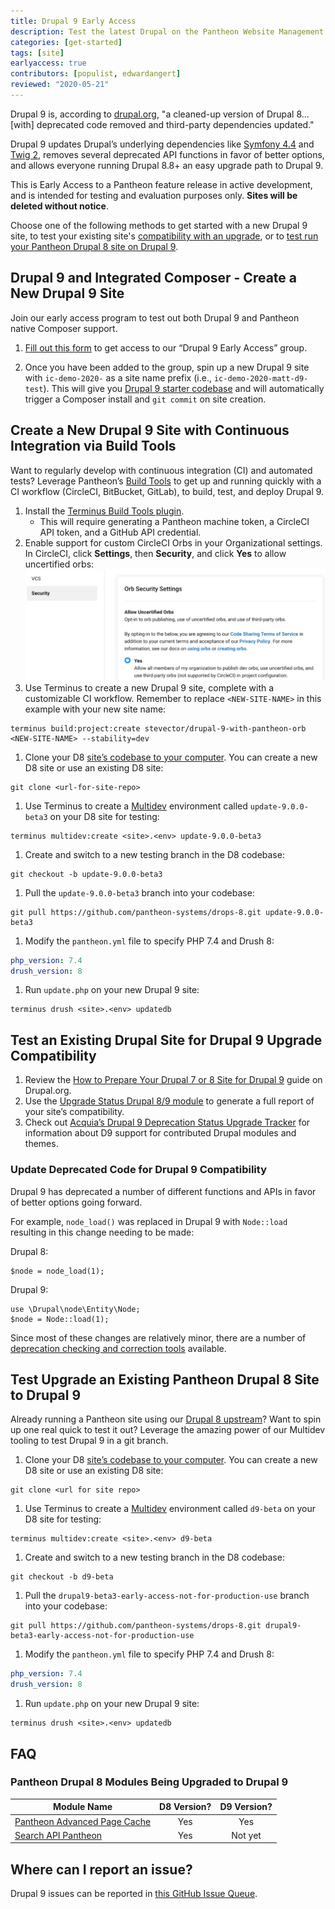 ```yaml
---
title: Drupal 9 Early Access
description: Test the latest Drupal on the Pantheon Website Management Platform.
categories: [get-started]
tags: [site]
earlyaccess: true
contributors: [populist, edwardangert]
reviewed: "2020-05-21"
---
```


Drupal 9 is, according to [drupal.org](https://www.drupal.org/docs/understanding-drupal/drupal-9-resources), "a cleaned-up version of Drupal 8... \[with] deprecated code removed and third-party dependencies updated."

Drupal 9 updates Drupal’s underlying dependencies like [Symfony 4.4](https://symfony.com/releases/4.4) and [Twig 2](https://twig.symfony.com/doc/2.x/index.html), removes several deprecated API functions in favor of better options, and allows everyone running Drupal 8.8+ an easy upgrade path to Drupal 9.

<Alert title="Warning" type="danger">

This is Early Access to a Pantheon feature release in active development, and is intended for testing and evaluation purposes only. **Sites will be deleted without notice**.

</Alert>

Choose one of the following methods to get started with a new Drupal 9 site, to test your existing site's [compatibility with an upgrade](#test-an-existing-drupal-site-for-drupal-9-upgrade-compatibility), or to [test run your Pantheon Drupal 8 site on Drupal 9](#test-upgrade-an-existing-pantheon-drupal-8-site-to-drupal-9).

## Drupal 9 and Integrated Composer - Create a New Drupal 9 Site

Join our early access program to test out both Drupal 9 and Pantheon native Composer support.

1. [Fill out this form](https://docs.google.com/forms/d/1lahWKMT2VHXfr9hg15VIQY2Kn6z_j77o7Te6hZqsNgw) to get access to our “Drupal 9 Early Access” group.

1. Once you have been added to the group, spin up a new Drupal 9 site with `ic-demo-2020-` as a site name prefix (i.e., `ic-demo-2020-matt-d9-test`). This will give you [Drupal 9 starter codebase](https://github.com/stevector/drupal-9-project) and will automatically trigger a Composer install and `git commit` on site creation.

## Create a New Drupal 9 Site with Continuous Integration via Build Tools

Want to regularly develop with continuous integration (CI) and automated tests? Leverage Pantheon’s [Build Tools](/guides/build-tools) to get up and running quickly with a CI workflow (CircleCI, BitBucket, GitLab), to build, test, and deploy Drupal 9.

1. Install the [Terminus Build Tools plugin](https://github.com/pantheon-systems/terminus-build-tools-plugin).
   - This will require generating a Pantheon machine token, a CircleCI API token, and a GitHub API credential.
1. Enable support for custom CircleCI Orbs in your Organizational settings. In CircleCI, click **Settings**, then **Security**, and click **Yes** to allow uncertified orbs:
   ![Allow Uncertified Orbs in CircleCI](../images/circleci/circleci-allow-uncertified-orbs.png)
1. Use Terminus to create a new Drupal 9 site, complete with a customizable CI workflow. Remember to replace `<NEW-SITE-NAME>` in this example with your new site name:

  ```bash{promptUser: user}
  terminus build:project:create stevector/drupal-9-with-pantheon-orb <NEW-SITE-NAME> --stability=dev
  ```

1. Clone your D8 [site’s codebase to your computer](https://pantheon.io/docs/local-development#get-the-code). You can create a new D8 site or use an existing D8 site:

  ```bash{promptUser: user}
  git clone <url-for-site-repo>
  ```

1. Use Terminus to create a [Multidev](/multidev) environment called `update-9.0.0-beta3` on your D8 site for testing:

  ```bash{promptUser: user}
  terminus multidev:create <site>.<env> update-9.0.0-beta3
  ```

1. Create and switch to a new testing branch in the D8 codebase:

  ```bash{promptUser: user}
  git checkout -b update-9.0.0-beta3
  ```

1. Pull the `update-9.0.0-beta3` branch into your codebase:

  ```bash{promptUser: user}
  git pull https://github.com/pantheon-systems/drops-8.git update-9.0.0-beta3
  ```

1. Modify the `pantheon.yml` file to specify PHP 7.4 and Drush 8:

  ```yaml:title=pantheon.yml
  php_version: 7.4
  drush_version: 8
  ```

1. Run `update.php` on your new Drupal 9 site:

  ```bash{promptUser: user}
  terminus drush <site>.<env> updatedb
  ```

## Test an Existing Drupal Site for Drupal 9 Upgrade Compatibility

1. Review the [How to Prepare Your Drupal 7 or 8 Site for Drupal 9](https://www.drupal.org/docs/9/how-to-prepare-your-drupal-7-or-8-site-for-drupal-9) guide on Drupal.org.
1. Use the [Upgrade Status Drupal 8/9 module](https://www.drupal.org/project/upgrade_status) to generate a full report of your site’s compatibility.
1. Check out [Acquia’s Drupal 9 Deprecation Status Upgrade Tracker](https://dev.acquia.com/drupal9/deprecation_status) for information about D9 support for contributed Drupal modules and themes.

### Update Deprecated Code for Drupal 9 Compatibility

Drupal 9 has deprecated a number of different functions and APIs in favor of better options going forward.

For example, `node_load()` was replaced in Drupal 9 with `Node::load` resulting in this change needing to be made:

Drupal 8:

```none
$node = node_load(1);
```

Drupal 9:

```none
use \Drupal\node\Entity\Node;
$node = Node::load(1);
```

Since most of these changes are relatively minor, there are a number of [deprecation checking and correction tools](https://www.drupal.org/docs/9/how-to-prepare-your-drupal-7-or-8-site-for-drupal-9/deprecation-checking-and-correction-tools) available.

## Test Upgrade an Existing Pantheon Drupal 8 Site to Drupal 9

Already running a Pantheon site using our [Drupal 8 upstream](https://github.com/pantheon-systems/drops-8)? Want to spin up one real quick to test it out? Leverage the amazing power of our Multidev tooling to test Drupal 9 in a git branch.

1. Clone your D8 [site’s codebase to your computer](https://pantheon.io/docs/local-development#get-the-code). You can create a new D8 site or use an existing D8 site:

  ```bash{promptUser: user}
  git clone <url for site repo>
  ```

1. Use Terminus to create a [Multidev](/multidev) environment called `d9-beta` on your D8 site for testing:

  ```bash{promptUser: user}
  terminus multidev:create <site>.<env> d9-beta
  ```

1. Create and switch to a new testing branch in the D8 codebase:

  ```bash{promptUser: user}
  git checkout -b d9-beta
  ```

1. Pull the `drupal9-beta3-early-access-not-for-production-use` branch into your codebase:

  ```bash{promptUser: user}
  git pull https://github.com/pantheon-systems/drops-8.git drupal9-beta3-early-access-not-for-production-use
  ```

1. Modify the `pantheon.yml` file to specify PHP 7.4 and Drush 8:

  ```yaml:title=pantheon.yml
  php_version: 7.4
  drush_version: 8
  ```

1. Run `update.php` on your new Drupal 9 site:

  ```bash{promptUser: user}
  terminus drush <site>.<env> updatedb
  ```

## FAQ

### Pantheon Drupal 8 Modules Being Upgraded to Drupal 9

| Module Name                                                                                 | D8 Version? | D9 Version? |
|---------------------------------------------------------------------------------------------|:-----------:|:-----------:|
| [Pantheon Advanced Page Cache](https://www.drupal.org/project/pantheon_advanced_page_cache) |     Yes     |     Yes     |
| [Search API Pantheon](https://www.drupal.org/project/search_api_pantheon)                   |     Yes     |   Not yet   |

## Where can I report an issue?

Drupal 9 issues can be reported in [this GitHub Issue Queue](https://github.com/stevector/drupal-9-with-pantheon-orb/issues).